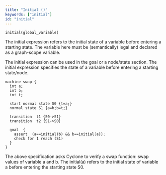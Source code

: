 ```yaml
---
title: "Initial ()" 
keywords: ["initial"] 
id: "initial"
---
```


```cyclone
initial(global_variable)
```

The initial expression refers to the initial state of a variable before entering a starting state. The variable here must be (semantically) legal and declared as a graph-scope variable.

The initial expression can be used in the goal or a node/state section. The initial expression specifies the state of a variable before entering a starting state/node.

```cyclone
machine swap { 
  int a;
  int b;
  int t;

  start normal state S0 {t=a;}
  normal state S1 {a=b;b=t;}
  
  transition  t1 {S0->S1}
  transition  t2 {S1->S0}
  
  goal  { 
    assert  (a==initial(b) && b==initial(a)); 
    check for 1 reach (S1) 
  }
} 
```

The above specification asks Cyclone to verify a swap function: swap values of variable a and b. The initial(a) refers to the initial state of variable a before entering the starting state S0.